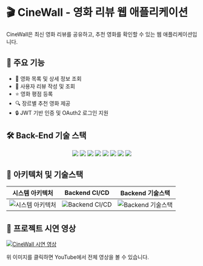 # 🎬 CineWall - 영화 리뷰 웹 애플리케이션

CineWall은 최신 영화 리뷰를 공유하고, 추천 영화를 확인할 수 있는 웹 애플리케이션입니다.

## 🚀 주요 기능

- 🎥 영화 목록 및 상세 정보 조회
- 📝 사용자 리뷰 작성 및 조회
- ⭐ 영화 평점 등록
- 🔍 장르별 추천 영화 제공
- 🔒 JWT 기반 인증 및 OAuth2 로그인 지원

## 🛠️ Back-End 기술 스택

<p align="center">
  <img src="https://img.shields.io/badge/Spring%20Boot-6DB33F?style=for-the-badge&logo=springboot&logoColor=white"/>
  <img src="https://img.shields.io/badge/Spring%20Security-6DB33F?style=for-the-badge&logo=springsecurity&logoColor=white"/>
  <img src="https://img.shields.io/badge/IntelliJ-000000?style=for-the-badge&logo=intellijidea&logoColor=white"/>
  <img src="https://img.shields.io/badge/Amazon%20EC2-FF9900?style=for-the-badge&logo=amazonec2&logoColor=white"/>
  <img src="https://img.shields.io/badge/Amazon%20S3-569A31?style=for-the-badge&logo=amazons3&logoColor=white"/>
  <img src="https://img.shields.io/badge/Amazon%20RDS-527FFF?style=for-the-badge&logo=amazonrds&logoColor=white"/>
  <img src="https://img.shields.io/badge/Docker-2496ED?style=for-the-badge&logo=docker&logoColor=white"/>
  <img src="https://img.shields.io/badge/Postman-FF6C37?style=for-the-badge&logo=postman&logoColor=white"/>
</p>


## 📸 아키텍처 및 기술스택

| 시스템 아키텍처 | Backend CI/CD | Backend 기술스택 |
|---------|-----------------|----------|
| ![시스템 아키텍처](https://github.com/user-attachments/assets/404a99c4-e1f0-4a5c-b575-9b65b6c3385a) | ![ Backend CI/CD ](https://github.com/user-attachments/assets/a0e5c057-fb2e-48cf-bd28-e4791c12a32e) | ![Backend 기술스택](https://github.com/user-attachments/assets/f87f166c-4990-4278-bbf7-b015960bdd71) |


## 🎥 프로젝트 시연 영상

[![CineWall 시연 영상](https://img.youtube.com/vi/3X-j1Fs8tEU/maxresdefault.jpg)](https://youtu.be/3X-j1Fs8tEU)

위 이미지를 클릭하면 YouTube에서 전체 영상을 볼 수 있습니다.
